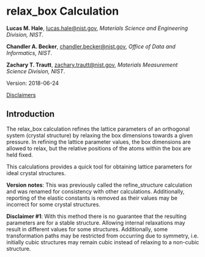 # relax_box Calculation

**Lucas M. Hale**, [lucas.hale@nist.gov](mailto:lucas.hale@nist.gov?Subject=ipr-demo), *Materials Science and Engineering Division, NIST*.

**Chandler A. Becker**, [chandler.becker@nist.gov](mailto:chandler.becker@nist.gov?Subject=ipr-demo), *Office of Data and Informatics, NIST*.

**Zachary T. Trautt**, [zachary.trautt@nist.gov](mailto:zachary.trautt@nist.gov?Subject=ipr-demo), *Materials Measurement Science Division, NIST*.

Version: 2018-06-24

[Disclaimers](http://www.nist.gov/public_affairs/disclaimer.cfm) 
 
## Introduction

The relax_box calculation refines the lattice parameters of an orthogonal system (crystal structure) by relaxing the box dimensions towards a given pressure.  In refining the lattice parameter values, the box dimensions are allowed to relax, but the relative positions of the atoms within the box are held fixed.

This calculations provides a quick tool for obtaining lattice parameters for ideal crystal structures.

__Version notes__: This was previously called the refine_structure calculation and was renamed for consistency with other calculations.  Additionally, reporting of the elastic constants is removed as their values may be incorrect for some crystal structures.

__Disclaimer #1__: With this method there is no guarantee that the resulting parameters are for a stable structure.  Allowing internal relaxations may result in different values for some structures.  Additionally, some transformation paths may be restricted from occurring due to symmetry, i.e. initially cubic structures may remain cubic instead of relaxing to a non-cubic structure.